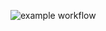 ![example workflow](https://github.com/JediMode/yamdb_final/actions/workflows/yamdb_workflow.yml/badge.svg)


